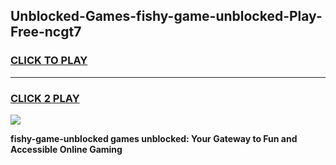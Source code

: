 
## Unblocked-Games-fishy-game-unblocked-Play-Free-ncgt7
<h3>
<a href="https://premium76.site?title=fishy-game-unblocked&ref=18A1">CLICK TO PLAY</a></h3>
<hr>

<h3>
<a href="https://premium76.site?title=fishy-game-unblocked&ref=18A1">CLICK 2 PLAY</a>
  
</h3>

<a href="https://premium76.site?title=fishy-game-unblocked&ref=18A1"><img src="https://clearcache.store/games.png"></a>


**fishy-game-unblocked games unblocked: Your Gateway to Fun and Accessible Online Gaming**
